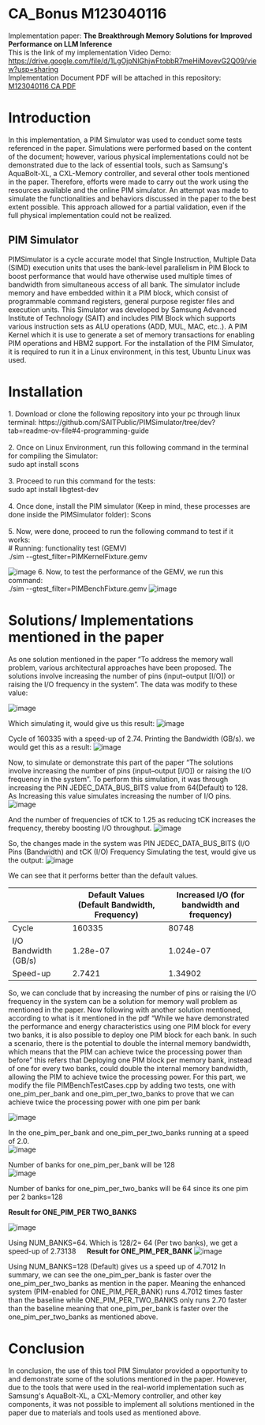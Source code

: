 # CA_Bonus M123040116
Implementation paper: **The Breakthrough Memory Solutions for Improved Performance on LLM Inference**
<br>This is the link of my implementation Video Demo:
https://drive.google.com/file/d/1LgOjpNlGhjwFtobbR7meHiMovevG2Q09/view?usp=sharing
<br>Implementation Document PDF will be attached in this repository: [M123040116 CA PDF](CA_Bonus/CA_M123040116%20Implementation.pdf)

<h1>Introduction</h1>
In this implementation, a PIM Simulator was used to conduct some tests referenced in the paper. Simulations were performed based on the content of the document; however, various physical implementations could not be demonstrated due to the lack of essential tools, such as Samsung's AquaBolt-XL, a CXL-Memory controller, and several other tools mentioned in the paper. Therefore, efforts were made to carry out the work using the resources available and the online PIM simulator. An attempt was made to simulate the functionalities and behaviors discussed in the paper to the best extent possible. This approach allowed for a partial validation, even if the full physical implementation could not be realized.
 <br>
<h2>PIM Simulator</h2>
PIMSimulator is a cycle accurate model that Single Instruction, Multiple Data (SIMD) execution units that uses the bank-level parallelism in PIM Block to boost performance that would have otherwise used multiple times of bandwidth from simultaneous access of all bank. The simulator include memory and have embedded within it a PIM block, which consist of programmable command registers, general purpose register files and execution units.
This Simulator was developed by Samsung Advanced Institute of Technology (SAIT) and includes PIM Block which supports various instruction sets as ALU operations (ADD, MUL, MAC, etc..). A PIM Kernel which it is use to generate a set of memory transactions for enabling PIM operations and HBM2 support.
For the installation of the PIM Simulator, it is required to run it in a Linux environment, in this test, Ubuntu Linux was used.
<h1>Installation</h1>
1.	Download or clone the following repository into your pc through linux terminal: https://github.com/SAITPublic/PIMSimulator/tree/dev?tab=readme-ov-file#4-programming-guide<br>
<br>2.	Once on Linux Environment, run this following command in the terminal for compiling the Simulator:
<br>sudo apt install scons<br>
<br>3.	Proceed to run this command for the tests: 
<br>sudo apt install libgtest-dev <br>
<br>4.	Once done, install the PIM simulator (Keep in mind, these processes are done inside the PIMSimulator folder): 
Scons <br>
<br>5.	Now, were done, proceed to run the following command to test if it works:
<br># Running: functionality test (GEMV) <br>
./sim --gtest_filter=PIMKernelFixture.gemv <br>

![image](https://github.com/user-attachments/assets/a2173118-c0a3-46c8-a776-ae62067f4eb6)
6.	Now, to test the performance of the GEMV, we run this command: 
<br>./sim --gtest_filter=PIMBenchFixture.gemv
![image](https://github.com/user-attachments/assets/bd56a197-8f81-49ce-badc-e35188dea869)

<h1>Solutions/ Implementations mentioned in the paper</h1>
As one solution mentioned in the paper “To address the memory wall problem, various architectural approaches have been proposed. The solutions involve increasing the number of pins (input–output [I/O]) or raising the I/O frequency in the system”. The data was modify to these value:

![image](https://github.com/user-attachments/assets/ec7f2049-3cf8-49fe-8978-4f0e6fbe6feb)

Which simulating it, would give us this result:
![image](https://github.com/user-attachments/assets/98f22eed-c550-4a51-b1b0-87e8b91efff0)

Cycle of 160335 with a speed-up of 2.74.
Printing the Bandwidth (GB/s). we would get this as a result:
![image](https://github.com/user-attachments/assets/31de664a-ad82-4943-9e5c-676ef053c617)

Now, to simulate or demonstrate this part of the paper “The solutions involve increasing the number of pins (input–output [I/O]) or raising the I/O frequency in the system”. To perform this simulation, it was through increasing the PIN JEDEC_DATA_BUS_BITS value from 64(Default) to 128. As Increasing this value simulates increasing the number of I/O pins.    
![image](https://github.com/user-attachments/assets/7a51347c-dcd0-48ec-8857-f8b48059ea97)

And the number of frequencies of tCK to 1.25 as reducing tCK increases the frequency, thereby boosting I/O throughput.
  ![image](https://github.com/user-attachments/assets/327f94de-6aaa-493e-9e9f-a76906251b72)

So, the changes made in the system was PIN JEDEC_DATA_BUS_BITS (I/O Pins (Bandwidth) and tCK (I/O) Frequency 
Simulating the test, would give us the output:
  ![image](https://github.com/user-attachments/assets/9a6cb91d-0af0-4485-b4ec-5859dc3c30b2)

We can see that it performs better than the default values.

|                         | Default Values (Default Bandwidth, Frequency) | Increased I/O (for bandwidth and frequency) |
|-------------------------|-----------------------------------------------|---------------------------------------------|
| Cycle                  | 160335                                        | 80748                                       |
| I/O Bandwidth (GB/s)   | 1.28e-07                                      | 1.024e-07                                   |
| Speed-up               | 2.7421                                        | 1.34902                                     |


 
So, we can conclude that by increasing the number of pins or raising the I/O frequency in the system can be a solution for memory wall problem as mentioned in the paper. Now following with another solution mentioned, according to what is it mentioned in the pdf “While we have demonstrated the performance and energy characteristics using one PIM block for every two banks, it is also possible to deploy one PIM block for each bank. In such a scenario, there is the potential to double the internal memory bandwidth, which means that the PIM can achieve twice the processing power than before” this refers that Deploying one PIM block per memory bank, instead of one for every two banks, could double the internal memory bandwidth, allowing the PIM to achieve twice the processing power.
For this part, we modify the file PIMBenchTestCases.cpp by adding two tests, one with one_pim_per_bank and one_pim_per_two_banks to prove that we can achieve twice the processing power with one pim per bank

![image](https://github.com/user-attachments/assets/7156c895-4e1e-4aaa-a182-cabd77ff9861)

In the one_pim_per_bank and one_pim_per_two_banks running at a speed of 2.0. <br>
![image](https://github.com/user-attachments/assets/e86290f4-b595-4d06-bef9-c60fa52319d1)

Number of banks for one_pim_per_bank will be 128 <br>
![image](https://github.com/user-attachments/assets/a5b22228-b5dd-43d0-a0d5-a128fa7f9d52)

Number of banks for one_pim_per_two_banks will be 64 since its one pim per 2 banks=128
 
**Result for ONE_PIM_PER TWO_BANKS**

![image](https://github.com/user-attachments/assets/3e748b51-fc22-4cc9-aa1f-be00261c7fb2)


Using NUM_BANKS=64. Which is 128/2= 64 (Per two banks), we get a speed-up of 2.73138
 
**Result for ONE_PIM_PER_BANK**
![image](https://github.com/user-attachments/assets/3c4d22b4-0a21-4e2d-ae8c-8de8c84b1490)

Using NUM_BANKS=128 (Default) gives us a speed up of 4.7012
In summary, we can see the one_pim_per_bank is faster over the one_pim_per_two_banks as mention in the paper. Meaning the enhanced system (PIM-enabled for ONE_PIM_PER_BANK) runs 4.7012 times faster than the baseline while ONE_PIM_PER_TWO_BANKS only runs 2.70 faster than the baseline meaning that one_pim_per_bank is faster over the one_pim_per_two_banks as mentioned above.
 
<h1>Conclusion</h1>
In conclusion, the use of this tool PIM Simulator provided a opportunity to and demonstrate some of the solutions mentioned in the paper. However, due to the tools that were used in the real-world implementation such as Samsung's AquaBolt-XL, a CXL-Memory controller, and other key components, it was not possible to implement all solutions mentioned in the paper due to materials and tools used as mentioned above.
